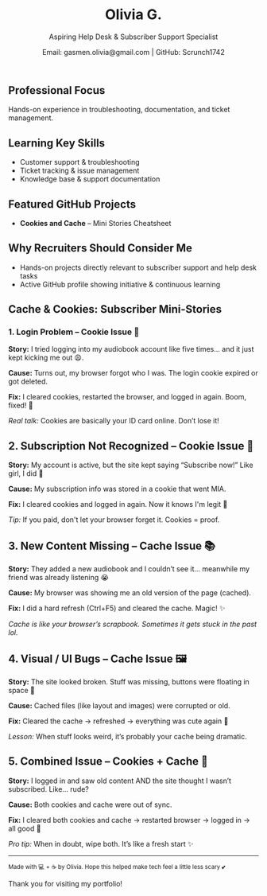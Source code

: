 <!DOCTYPE html>
<html lang="en">
<head>
<meta charset="UTF-8">
<meta name="viewport" content="width=device-width, initial-scale=1.0">


</head>
<body>

<header>
    <h1>Olivia G.</h1>
    <p>Aspiring Help Desk & Subscriber Support Specialist</p>
    <p>Email: gasmen.olivia@gmail.com | GitHub: Scrunch1742</a></p>
</header>

<section>
    <h2>Professional Focus</h2>
    <p>Hands-on experience in troubleshooting, documentation, and ticket management. </p>
</section>

<section>
    <h2>Learning Key Skills</h2>
    <ul>
        <li>Customer support & troubleshooting</li>
        <li>Ticket tracking & issue management</li>
        <li>Knowledge base & support documentation</li>
   
</section>

<section>
    <h2>Featured GitHub Projects</h2>
    <ul>
        <li>
            <b>Cookies and Cache</b> – Mini Stories Cheatsheet
        </li>
        
         
            
</section>

<section>
    <h2>Why Recruiters Should Consider Me</h2>
    <ul>
        <li>Hands-on projects directly relevant to subscriber support and help desk tasks</li>
        <li>Active GitHub profile showing initiative & continuous learning</li>
    </ul>
</section>


 <h2>Cache & Cookies: Subscriber Mini-Stories</h2>
   

<h3>1. Login Problem – Cookie Issue 🍪</h3>
    <p><strong>Story:</strong> I tried logging into my audiobook account like five times... and it just kept kicking me out 😩.</p>
    <p><strong>Cause:</strong> Turns out, my browser forgot who I was. The login cookie expired or got deleted.</p>
    
<p><strong>Fix:</strong> I cleared cookies, restarted the browser, and logged in again. Boom, fixed! 🙌</p>
    <p><em>Real talk:</em> Cookies are basically your ID card online. Don’t lose it!</p>

<h2>2. Subscription Not Recognized – Cookie Issue 🎫</h2>
    <p><strong>Story:</strong> My account is active, but the site kept saying “Subscribe now!” Like girl, I did 😤</p>
    <p><strong>Cause:</strong> My subscription info was stored in a cookie that went MIA.</p>
    <p><strong>Fix:</strong> I cleared cookies and logged in again. Now it knows I'm legit 💅</p>
    <p><em>Tip:</em> If you paid, don't let your browser forget it. Cookies = proof.</p>

<h2>3. New Content Missing – Cache Issue 📚</h2>
    <p><strong>Story:</strong> They added a new audiobook and I couldn’t see it… meanwhile my friend was already listening 😭</p>
    <p><strong>Cause:</strong> My browser was showing me an old version of the page (cached).</p>
    <p><strong>Fix:</strong> I did a hard refresh (Ctrl+F5) and cleared the cache. Magic! ✨</p>
    <p><em>Cache is like your browser’s scrapbook. Sometimes it gets stuck in the past lol.</em></p>

<h2>4. Visual / UI Bugs – Cache Issue 🖼️</h2>
    <p><strong>Story:</strong> The site looked broken. Stuff was missing, buttons were floating in space 😬</p>
    <p><strong>Cause:</strong> Cached files (like layout and images) were corrupted or old.</p>
    <p><strong>Fix:</strong> Cleared the cache → refreshed → everything was cute again 🧼</p>
    <p><em>Lesson:</em> When stuff looks weird, it’s probably your cache being dramatic.</p>
    <h2>5. Combined Issue – Cookies + Cache 🤯</h2>
    <p><strong>Story:</strong> I logged in and saw old content AND the site thought I wasn’t subscribed. Like... rude?</p>
    <p><strong>Cause:</strong> Both cookies and cache were out of sync.</p>
    <p><strong>Fix:</strong> I cleared both cookies and cache → restarted browser → logged in → all good 💖</p>
    <p><em>Pro tip:</em> When in doubt, wipe both. It’s like a fresh start ✨</p>
    <hr>
    <p><small>Made with 💻 + ☕ by Olivia. Hope this helped make tech feel a little less scary 💕</small></p>
  </body>
</html>

<footer>
    Thank you for visiting my portfolio!
</footer>

</body>
</html>

